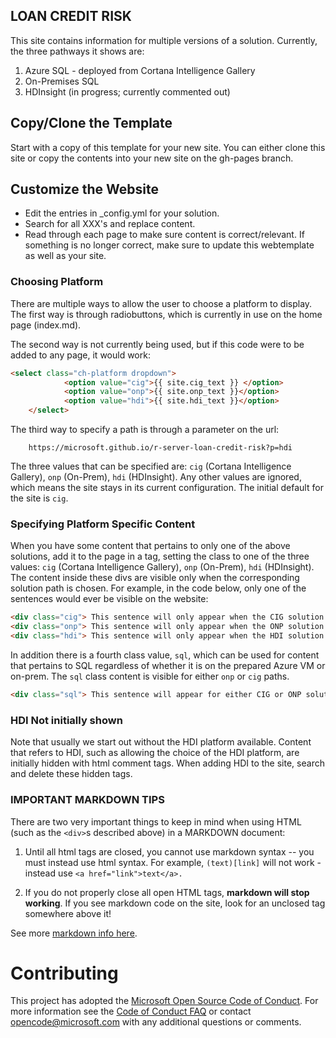 
## LOAN CREDIT RISK 

This site contains information for multiple versions of a solution.  Currently, the three pathways it shows are:

1.  Azure SQL - deployed from Cortana Intelligence Gallery
2.  On-Premises SQL
3.  HDInsight (in progress; currently commented out)

## Copy/Clone the Template

Start with a copy of this template for your new site.  You can either clone this site or copy the contents into your new site on the gh-pages branch.

## Customize the Website

* Edit the entries in _config.yml for your solution.  
* Search for all XXX's and replace content.
* Read through each page to make sure content is correct/relevant.  If something is no longer correct, make sure to update this webtemplate as well as your site.

### Choosing Platform 

There are multiple ways to allow the user to choose a platform to display. The first way is through radiobuttons, which is currently in use on the home page (index.md).

The second way is not currently being used, but if this code were to be added to any page, it would work:

```html
<select class="ch-platform dropdown">
            <option value="cig">{{ site.cig_text }} </option>
            <option value="onp">{{ site.onp_text }}</option>
            <option value="hdi">{{ site.hdi_text }}</option>
    </select> 
```

The third way to specify a path is through a parameter on the url:

```
    https://microsoft.github.io/r-server-loan-credit-risk?p=hdi
```

The three values that can be specified are: `cig` (Cortana Intelligence Gallery), `onp` (On-Prem), `hdi` (HDInsight).  Any other values are ignored, which means the site stays in its current configuration.  The initial default for the site is `cig`.

### Specifying Platform Specific Content

When you have  some content that pertains to only one of the above solutions, add it to the page in a tag, setting the class to one of the three values: `cig` (Cortana Intelligence Gallery), `onp` (On-Prem), `hdi` (HDInsight).  The content inside these divs are visible only when the corresponding solution path is chosen.  For example, in the code below, only one of the sentences would ever be visible on the website:

```html
<div class="cig"> This sentence will only appear when the CIG solution has been chosen.</div>
<div class="onp"> This sentence will only appear when the ONP solution has been chosen.</div>
<div class="hdi"> This sentence will only appear when the HDI solution has been chosen.</div>
```

In addition there is a fourth class value, `sql`, which can be used for content that pertains to SQL regardless of whether it is on the prepared Azure VM or on-prem. The  `sql` class content is visible for either `onp` or `cig` paths.

```html
<div class="sql"> This sentence will appear for either CIG or ONP solutions.</div>
```

### HDI Not initially shown

Note that usually we start out without the HDI platform available.  Content that refers to HDI, such as allowing the choice of the HDI platform, are initially hidden with html comment tags.  When adding HDI to the site, search and delete these hidden tags.

### IMPORTANT MARKDOWN TIPS

There are two very important things to keep in mind when using HTML (such as the `<div>`s described above) in a MARKDOWN document:

1.  Until all html tags are closed, you cannot use markdown syntax -- you must instead use html syntax. For example, `(text)[link]` will not work - instead use `<a href="link">text</a>.`  

2. If you do not properly close all open HTML tags, **markdown will stop working**.  If you see markdown code on the site, look for an unclosed tag somewhere above it!  

See more [ markdown info here](https://github.com/adam-p/markdown-here/wiki/Markdown-Cheatsheet#code).

# Contributing

This project has adopted the [Microsoft Open Source Code of Conduct](https://opensource.microsoft.com/codeofconduct/). For more information see the [Code of Conduct FAQ](https://opensource.microsoft.com/codeofconduct/faq/) or contact [opencode@microsoft.com](mailto:opencode@microsoft.com) with any additional questions or comments.
 
